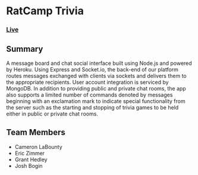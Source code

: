 # RatCamp Trivia

### [Live](https://ratcamp-demo.herokuapp.com/)

## Summary
A message board and chat social interface built using Node.js and powered by Heroku. Using Express and Socket.io, the back-end of our platform routes messages exchanged with clients via sockets and delivers them to the appropriate recipients. User account integration is serviced by MongoDB. In addition to providing public and private chat rooms, the app also supports a limited number of commands denoted by messages beginning with an exclamation mark to indicate special functionality from the server such as the starting and stopping of trivia games to be held either in public or private chat rooms.

## Team Members
- Cameron LaBounty
- Eric Zimmer
- Grant Hedley
- Josh Bogin
